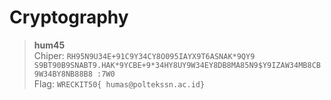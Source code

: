 # Cryptography
> **hum45** <br>
> Chiper: `RH95N9U34E+91C9Y34CY8O095IAYX9T6ASNAK*9QY9 S9BT90B9SNABT9.HAK*9YCBE+9*34HY8UY9W34EY8DB8MA85N9$Y9IZAW34MB8CB9W34BY8NB88B8 :7W0` <br>
> Flag: `WRECKIT50{ humas@poltekssn.ac.id}`
